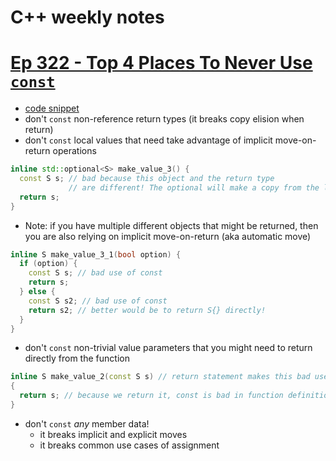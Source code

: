 # C++ weekly notes

# [Ep 322 - Top 4 Places To Never Use `const`](https://youtu.be/dGCxMmGvocE)
- [code snippet](demo/no_const.h)
- don't `const` non-reference return types (it breaks copy elision when return)
- don't `const` local values that need take advantage of implicit move-on-return operations
```cpp
inline std::optional<S> make_value_3() {
  const S s; // bad because this object and the return type
             // are different! The optional will make a copy from the local s
  return s;
}
```
- Note: if you have multiple different objects that might be returned, then you are also relying on implicit move-on-return (aka automatic move)
```cpp
inline S make_value_3_1(bool option) {
  if (option) {
    const S s; // bad use of const
    return s;
  } else {
    const S s2; // bad use of const
    return s2; // better would be to return S{} directly!
  }
}
```
- don't `const` non-trivial value parameters that you might need to return directly from the function
```cpp
inline S make_value_2(const S s) // return statement makes this bad use of `const`
{
  return s; // because we return it, const is bad in function definition!
}
```
- don't `const` *any* member data!
  - it breaks implicit and explicit moves
  - it breaks common use cases of assignment